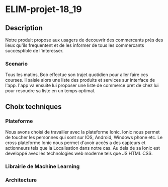 # ELIM-projet-18_19


## Description

Notre produit propose aux usagers de decouvrir des commercants près des lieux qu'ils frequentent et de les informer de tous les commercants succesptible de l'interesser.                                                                                                                                                 

### Scenario

Tous les matins, Bob effectue son trajet quotidien pour aller faire ces courses. Il saisie alors une liste des produits et services sur interface de l'app. l'app va ensuite lui proposer une liste de commerce pret de chez lui pour resoudre sa liste en un temps optimal.

## Choix techniques

### Plateforme

Nous avons choisi de travailler avec la plateforme Ionic. Ionic nous permet de toucher les personnes qui sont sur IOS, Android, Windows phone etc. Le cross plateforme Ionic nous permet d'avoir accès a des capteurs et actionneurs tels que la Localisation dans notre cas. Au dela de sa Ionic est developpé avec les technologies web moderne tels que JS HTML CSS.

### Librairie de Machine Learning



### Architecture
